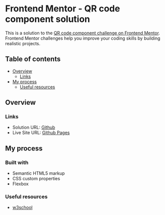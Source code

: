 # Frontend Mentor - QR code component solution

This is a solution to the [QR code component challenge on Frontend Mentor](https://www.frontendmentor.io/challenges/qr-code-component-iux_sIO_H). Frontend Mentor challenges help you improve your coding skills by building realistic projects.

## Table of contents

- [Overview](#overview)
  - [Links](#links)
- [My process](#my-process)
  - [Useful resources](#useful-resources)

## Overview

### Links

- Solution URL: [Github](https://github.com/MuhRandy/qr-code-component-main)
- Live Site URL: [Github Pages](https://muhrandy.github.io/qr-code-component-main/)

## My process

### Built with

- Semantic HTML5 markup
- CSS custom properties
- Flexbox

### Useful resources

- [w3school](https://www.w3schools.com/)
